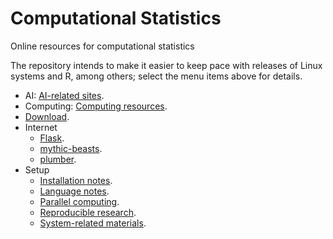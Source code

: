 # Computational Statistics

Online resources for computational statistics

The repository intends to make it easier to keep pace with releases of Linux systems and R, among others; select the menu items above for details.

- AI: [AI-related sites](AI.md).
- Computing: [Computing resources](Computing.md).
- [Download](download.md).
- Internet
    * [Flask](Flask/README.md).
    * [mythic-beasts](mythic-beasts.md).
    * [plumber](plumber.md).
- Setup
    * [Installation notes](INSTALL.md).
    * [Language notes](LANGUAGES.md).
    * [Parallel computing](PARALLEL.md).
    * [Reproducible research](REPRODUCE.md).
    * [System-related materials](SYSTEMS.md).
